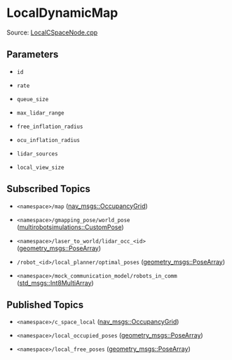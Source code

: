 # LocalDynamicMap

Source: [LocalCSpaceNode.cpp](../../src/multirobotexploration/source/map/LocalCSpaceNode.cpp)

## Parameters

* ```id```

* ```rate```

* ```queue_size```

* ```max_lidar_range```

* ```free_inflation_radius```

* ```ocu_inflation_radius```

* ```lidar_sources```

* ```local_view_size```

## Subscribed Topics

* ```<namespace>/map``` ([nav_msgs::OccupancyGrid](https://docs.ros.org/en/api/nav_msgs/html/msg/OccupancyGrid.html))

* ```<namespace>/gmapping_pose/world_pose``` ([multirobotsimulations::CustomPose](../../src/multirobotsimulations/msg/CustomPose.msg))

* ```<namespace>/laser_to_world/lidar_occ_<id>``` ([geometry_msgs::PoseArray](ttps://docs.ros.org/en/api/geometry_msgs/html/msg/PoseArray.html))

* ```/robot_<id>/local_planner/optimal_poses``` ([geometry_msgs::PoseArray](ttps://docs.ros.org/en/api/geometry_msgs/html/msg/PoseArray.html))

* ```<namespace>/mock_communication_model/robots_in_comm``` ([std_msgs::Int8MultiArray](ttps://docs.ros.org/en/api/std_msgs/html/msg/Int8MultiArray.html))

## Published Topics

* ```<namespace>/c_space_local``` ([nav_msgs::OccupancyGrid](ttps://docs.ros.org/en/api/nav_msgs/html/msg/OccupancyGrid.html))

* ```<namespace>/local_occupied_poses``` ([geometry_msgs::PoseArray](ttps://docs.ros.org/en/api/nav_msgs/html/msg/OccupancyGrid.html))

* ```<namespace>/local_free_poses``` ([geometry_msgs::PoseArray](ttps://docs.ros.org/en/api/nav_msgs/html/msg/OccupancyGrid.html))

<!-- ## Published Transforms

* ```odom``` -->
